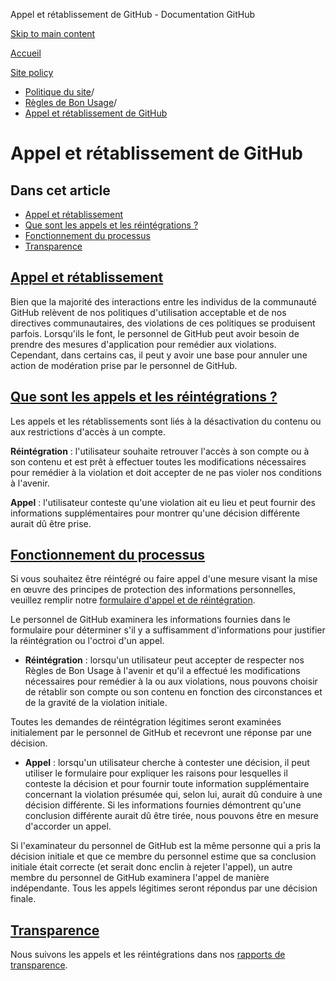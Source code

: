 Appel et rétablissement de GitHub - Documentation GitHub

[Skip to main content](#main-content)

[Accueil](/fr)

[Site policy](/fr/site-policy)

* [Politique du site](/fr/site-policy)/
* [Règles de Bon Usage](/fr/site-policy/acceptable-use-policies)/
* [Appel et rétablissement de GitHub](/fr/site-policy/acceptable-use-policies/github-appeal-and-reinstatement)

Appel et rétablissement de GitHub
==========

Dans cet article
----------

* [Appel et rétablissement](#appeal-and-reinstatement)
* [Que sont les appels et les réintégrations ?](#what-are-appeals-and-reinstatements)
* [Fonctionnement du processus](#how-this-works)
* [Transparence](#transparency)

[Appel et rétablissement](#appeal-and-reinstatement)
----------

Bien que la majorité des interactions entre les individus de la communauté GitHub relèvent de nos politiques d'utilisation acceptable et de nos directives communautaires, des violations de ces politiques se produisent parfois. Lorsqu'ils le font, le personnel de GitHub peut avoir besoin de prendre des mesures d'application pour remédier aux violations. Cependant, dans certains cas, il peut y avoir une base pour annuler une action de modération prise par le personnel de GitHub.

[Que sont les appels et les réintégrations ?](#what-are-appeals-and-reinstatements)
----------

Les appels et les rétablissements sont liés à la désactivation du contenu ou aux restrictions d'accès à un compte.

**Réintégration** : l'utilisateur souhaite retrouver l'accès à son compte ou à son contenu et est prêt à effectuer toutes les modifications nécessaires pour remédier à la violation et doit accepter de ne pas violer nos conditions à l'avenir.

**Appel** : l'utilisateur conteste qu'une violation ait eu lieu et peut fournir des informations supplémentaires pour montrer qu'une décision différente aurait dû être prise.

[Fonctionnement du processus](#how-this-works)
----------

Si vous souhaitez être réintégré ou faire appel d'une mesure visant la mise en œuvre des principes de protection des informations personnelles, veuillez remplir notre [formulaire d'appel et de réintégration](https://support.github.com/contact/reinstatement).

Le personnel de GitHub examinera les informations fournies dans le formulaire pour déterminer s'il y a suffisamment d'informations pour justifier la réintégration ou l'octroi d'un appel.

* **Réintégration** : lorsqu'un utilisateur peut accepter de respecter nos Règles de Bon Usage à l'avenir et qu'il a effectué les modifications nécessaires pour remédier à la ou aux violations, nous pouvons choisir de rétablir son compte ou son contenu en fonction des circonstances et de la gravité de la violation initiale.

Toutes les demandes de réintégration légitimes seront examinées initialement par le personnel de GitHub et recevront une réponse par une décision.

* **Appel** : lorsqu'un utilisateur cherche à contester une décision, il peut utiliser le formulaire pour expliquer les raisons pour lesquelles il conteste la décision et pour fournir toute information supplémentaire concernant la violation présumée qui, selon lui, aurait dû conduire à une décision différente. Si les informations fournies démontrent qu'une conclusion différente aurait dû être tirée, nous pouvons être en mesure d'accorder un appel.

Si l'examinateur du personnel de GitHub est la même personne qui a pris la décision initiale et que ce membre du personnel estime que sa conclusion initiale était correcte (et serait donc enclin à rejeter l'appel), un autre membre du personnel de GitHub examinera l'appel de manière indépendante. Tous les appels légitimes seront répondus par une décision finale.

[Transparence](#transparency)
----------

Nous suivons les appels et les réintégrations dans nos [rapports de transparence](https://github.blog/2022-01-27-2021-transparency-report/#Appeals_and_other_reinstatements).
